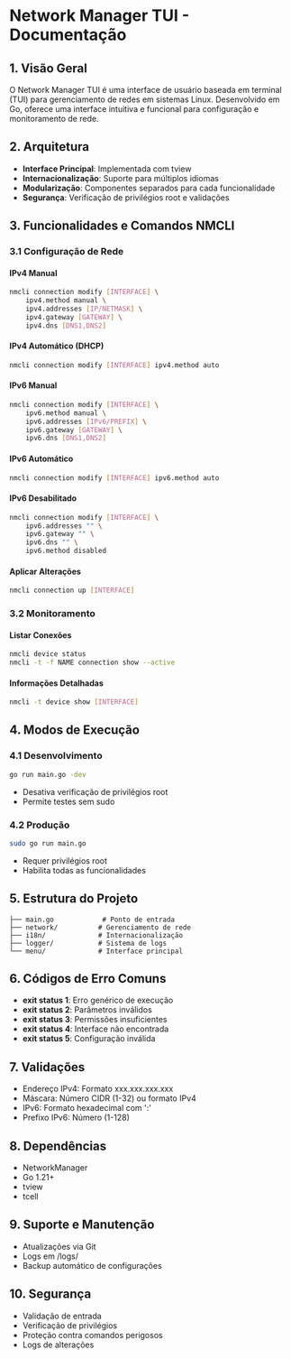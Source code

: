

# Network Manager TUI - Documentação

## 1. Visão Geral
O Network Manager TUI é uma interface de usuário baseada em terminal (TUI) para gerenciamento de redes em sistemas Linux. Desenvolvido em Go, oferece uma interface intuitiva e funcional para configuração e monitoramento de rede.

## 2. Arquitetura
- **Interface Principal**: Implementada com tview
- **Internacionalização**: Suporte para múltiplos idiomas
- **Modularização**: Componentes separados para cada funcionalidade
- **Segurança**: Verificação de privilégios root e validações

## 3. Funcionalidades e Comandos NMCLI

### 3.1 Configuração de Rede
#### IPv4 Manual
```bash
nmcli connection modify [INTERFACE] \
    ipv4.method manual \
    ipv4.addresses [IP/NETMASK] \
    ipv4.gateway [GATEWAY] \
    ipv4.dns [DNS1,DNS2]
```

#### IPv4 Automático (DHCP)
```bash
nmcli connection modify [INTERFACE] ipv4.method auto
```

#### IPv6 Manual
```bash
nmcli connection modify [INTERFACE] \
    ipv6.method manual \
    ipv6.addresses [IPv6/PREFIX] \
    ipv6.gateway [GATEWAY] \
    ipv6.dns [DNS1,DNS2]
```

#### IPv6 Automático
```bash
nmcli connection modify [INTERFACE] ipv6.method auto
```

#### IPv6 Desabilitado
```bash
nmcli connection modify [INTERFACE] \
    ipv6.addresses "" \
    ipv6.gateway "" \
    ipv6.dns "" \
    ipv6.method disabled
```

#### Aplicar Alterações
```bash
nmcli connection up [INTERFACE]
```

### 3.2 Monitoramento
#### Listar Conexões
```bash
nmcli device status
nmcli -t -f NAME connection show --active
```

#### Informações Detalhadas
```bash
nmcli -t device show [INTERFACE]
```

## 4. Modos de Execução
### 4.1 Desenvolvimento
```bash
go run main.go -dev
```
- Desativa verificação de privilégios root
- Permite testes sem sudo

### 4.2 Produção
```bash
sudo go run main.go
```
- Requer privilégios root
- Habilita todas as funcionalidades

## 5. Estrutura do Projeto
```
├── main.go            # Ponto de entrada
├── network/          # Gerenciamento de rede
├── i18n/             # Internacionalização
├── logger/           # Sistema de logs
└── menu/             # Interface principal
```

## 6. Códigos de Erro Comuns
- **exit status 1**: Erro genérico de execução
- **exit status 2**: Parâmetros inválidos
- **exit status 3**: Permissões insuficientes
- **exit status 4**: Interface não encontrada
- **exit status 5**: Configuração inválida

## 7. Validações
- Endereço IPv4: Formato xxx.xxx.xxx.xxx
- Máscara: Número CIDR (1-32) ou formato IPv4
- IPv6: Formato hexadecimal com ':'
- Prefixo IPv6: Número (1-128)

## 8. Dependências
- NetworkManager
- Go 1.21+
- tview
- tcell

## 9. Suporte e Manutenção
- Atualizações via Git
- Logs em /logs/
- Backup automático de configurações

## 10. Segurança
- Validação de entrada
- Verificação de privilégios
- Proteção contra comandos perigosos
- Logs de alterações

